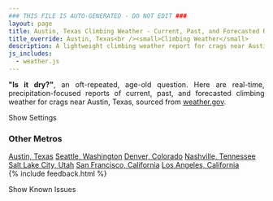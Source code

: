 ```yaml
---
### THIS FILE IS AUTO-GENERATED - DO NOT EDIT ###
layout: page
title: Austin, Texas Climbing Weather - Current, Past, and Forecasted Report
title_override: Austin, Texas<br /><small>Climbing Weather</small>
description: A lightweight climbing weather report for crags near Austin, Texas. Optimized for slow internet connections.
js_includes:
  - weather.js
---
```


<section class="measure center lh-copy f5-ns f6 ph2 mv4" style="text-align: justify;">
<strong>"Is it dry?"</strong>, an oft-repeated, age-old question. Here are real-time,
precipitation-focused reports of current, past, and forecasted climbing weather for crags near Austin, Texas, sourced
from <a class="no-underline fancy-link relative light-red" target="_blank" href="https://www.weather.gov/documentation/services-web-api">weather.gov</a>.
</section>

<p id="settings-toggle" class="mw5 b center tc hover-light-red black-70 pointer">Show Settings</p>
<section id="settings" class="overflow-hidden" style="display:none;">
    <div class="mv2 ph2 center">
        <div id="menu" class="fn fl-ns w-50-l w-100 pv2 pr4-l">
            <div class="f7 tc b">Select Defaults:</div>
        </div>
        <div class="fn f6 tc fl-ns w-50-l w-100 pv2">
            <span class="f7 b">Instructions:</span>
            <p class="measure lh-copy center"><strong>Show/hide crags</strong> by clicking on their name to the left; green mean shown and gray means hidden.</p>
            <hr class="mw5 p0 mv2 o-60 b0 bt b--light-red light-red bg-light-red">
            <p class="measure lh-copy center"><strong>Show/hide hourly forecasts</strong> by clicking the desired day.</p>
            <hr class="mw5 p0 mv2 o-60 b0 bt b--light-red light-red bg-light-red">
            <p class="measure lh-copy center"><strong>Current and Past conditions</strong> are measured by the nearest weather station. <strong>Forecast conditions</strong> are calculated and polled separately.</p>
            <hr class="mw5 p0 mv2 o-60 b0 bt b--light-red light-red bg-light-red">
            <p class="measure lh-copy center"><strong>Having issues?</strong> Try <a id="clear-cache" class="no-underline relative fancy-link light-red hover-light-red" href="#">clearing the local cache</a>.</p>
        </div>
    </div>
</section>
<section id="weather" data-crag="austin-texas" class="mv4-ns mv3 ph2 center"></section>
<section id="nearby" class="tc lh-copy">
  <h3>Other Metros</h3>
<a class="nowrap no-underline fancy-link relative light-red mh3" href="/crags/austin-texas-weather.html">Austin, Texas</a>
<a class="nowrap no-underline fancy-link relative light-red mh3" href="/crags/seattle-washington-weather.html">Seattle, Washington</a>
<a class="nowrap no-underline fancy-link relative light-red mh3" href="/crags/denver-colorado-weather.html">Denver, Colorado</a>
<a class="nowrap no-underline fancy-link relative light-red mh3" href="/crags/nashville-tennessee-weather.html">Nashville, Tennessee</a>
<a class="nowrap no-underline fancy-link relative light-red mh3" href="/crags/salt-lake-city-utah-weather.html">Salt Lake City, Utah</a>
<a class="nowrap no-underline fancy-link relative light-red mh3" href="/crags/san-francisco-california-weather.html">San Francisco, California</a>
<a class="nowrap no-underline fancy-link relative light-red mh3" href="/crags/los-angeles-california-weather.html">Los Angeles, California</a>
</section>
{% include feedback.html %}
<p id="issues-toggle" class="mw5 b center tc hover-light-red black-70 pointer">Show Known Issues</p>
<section id="issues" class="overflow-hidden tc f6">
</section>

